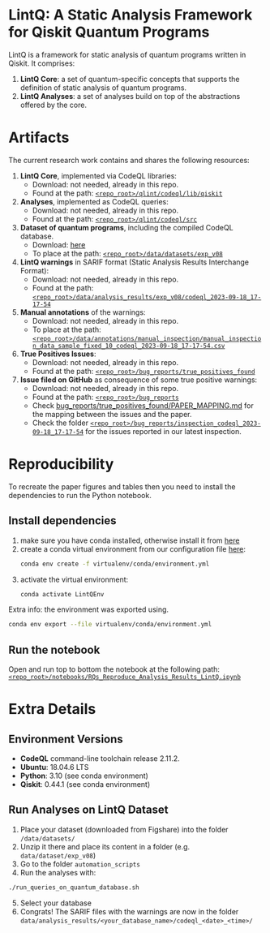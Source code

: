 # LintQ: A Static Analysis Framework for Qiskit Quantum Programs


LintQ is a framework for static analysis of quantum programs written in Qiskit.
It comprises:
1. **LintQ Core**: a set of quantum-specific concepts that supports the definition of static analysis of quantum programs.
2. **LintQ Analyses**: a set of analyses build on top of the abstractions offered by the core.

# Artifacts

The current research work contains and shares the following resources:

1. **LintQ Core**, implemented via CodeQL libraries:
    - Download: not needed, already in this repo.
    - Found at the path: [`<repo_root>/qlint/codeql/lib/qiskit`](qlint/codeql/lib/qiskit)
1. **Analyses**, implemented as CodeQL queries:
    - Download: not needed, already in this repo.
    - Found at the path: [`<repo_root>/qlint/codeql/src`](qlint/codeql/src)
1. **Dataset of quantum programs**, including the compiled CodeQL database.
    - Download: [here](https://figshare.com/s/8a120be10fe2292f4520)
    - To place at the path: [`<repo_root>/data/datasets/exp_v08`](data/datasets/exp_v08)
1. **LintQ warnings** in SARIF format (Static Analysis Results Interchange Format):
    - Download: not needed, already in this repo.
    - Found at the path: [`<repo_root>/data/analysis_results/exp_v08/codeql_2023-09-18_17-17-54`](data/analysis_results/exp_v08/codeql_2023-09-18_17-17-54/)
1. **Manual annotations** of the warnings:
    - Download: not needed, already in this repo.
    - To place at the path: [`<repo_root>/data/annotations/manual_inspection/manual_inspection_data_sample_fixed_10_codeql_2023-09-18_17-17-54.csv`](data/annotations/manual_inspection/manual_inspection_data_sample_fixed_10_codeql_2023-09-18_17-17-54.csv)
1. **True Positives Issues**:
    - Download: not needed, already in this repo.
    - Found at the path: [`<repo_root>/bug_reports/true_positives_found`](bug_reports/true_positives_found)
1. **Issue filed on GitHub** as consequence of some true positive warnings:
    - Download: not needed, already in this repo.
    - Found at the path: [`<repo_root>/bug_reports`](bug_reports)
    - Check [bug_reports/true_positives_found/PAPER_MAPPING.md](bug_reports/true_positives_found/PAPER_MAPPING.md) for the mapping between the issues and the paper.
    - Check the folder [`<repo_root>/bug_reports/inspection_codeql_2023-09-18_17-17-54`](bug_reports/inspection_codeql_2023-09-18_17-17-54) for the issues reported in our latest inspection.


# Reproducibility

To recreate the paper figures and tables  then you need to install the dependencies to run the Python notebook.

## Install dependencies

1. make sure you have conda installed, otherwise install it from [here](https://docs.conda.io/en/latest/miniconda.html)
2. create a conda virtual environment from our configuration file [here](virtualenv/conda/environment.yml):
    ```bash
    conda env create -f virtualenv/conda/environment.yml
    ```
3. activate the virtual environment:
    ```bash
    conda activate LintQEnv
    ```

Extra info: the environment was exported using.
```bash
conda env export --file virtualenv/conda/environment.yml
```

## Run the notebook

Open and run top to bottom the notebook at the following path:
[`<repo_root>/notebooks/RQs_Reproduce_Analysis_Results_LintQ.ipynb`](notebooks/RQs_Reproduce_Analysis_Results_LintQ.ipynb)

# Extra Details

## Environment Versions
- **CodeQL** command-line toolchain release 2.11.2.
- **Ubuntu**: 18.04.6 LTS
- **Python**: 3.10 (see conda environment)
- **Qiskit**: 0.44.1 (see conda environment)


## Run Analyses on LintQ Dataset

1. Place your dataset (downloaded from Figshare) into the folder `/data/datasets/`
2. Unzip it there and place its content in a folder (e.g. `data/dataset/exp_v08`)
3. Go to the folder `automation_scripts`
4. Run the analyses with:
```bash
./run_queries_on_quantum_database.sh
```
5. Select your database
6. Congrats! The SARIF files with the warnings are now in the folder `data/analysis_results/<your_database_name>/codeql_<date>_<time>/`

